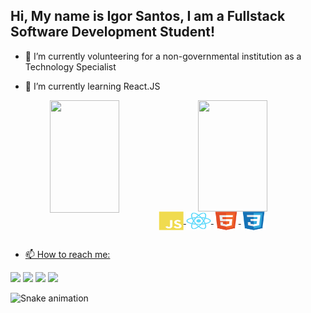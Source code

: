 ## Hi, My name is Igor Santos, I am a Fullstack Software Development Student!

<!--
**igorevanss/igorevanss** is a ✨ _special_ ✨ repository because its `README.md` (this file) appears on your GitHub profile.

Here are some ideas to get you started:
-->

- 🔭 I’m currently volunteering for a non-governmental institution as a Technology Specialist

- 🌱 I’m currently learning React.JS

<div align="center" style="display: inline_block">
  <a href="https://github.com/igorevanss">
  <img align="left" width="47%" height="180em" src="https://github-readme-stats.vercel.app/api?username=igorevanss&show_icons=true&theme=apprentice&include_all_commits=true&count_private=true"/>
  <img align="left" width="47%" height="178em" src="https://github-readme-stats.vercel.app/api/top-langs/?username=igorevanss&layout=compact&langs_count=7&theme=apprentice"/>
</div>

<div style="display: inline_block"><br>
  <img align="center" alt="Igor-Js" height="30" width="40" src="https://raw.githubusercontent.com/devicons/devicon/master/icons/javascript/javascript-plain.svg">
  <img align="center" alt="Igor-React" height="30" width="40" src="https://raw.githubusercontent.com/devicons/devicon/master/icons/react/react-original.svg">
  <img align="center" alt="Igor-HTML" height="30" width="40" src="https://raw.githubusercontent.com/devicons/devicon/master/icons/html5/html5-original.svg">
  <img align="center" alt="Igor-CSS" height="30" width="40" src="https://raw.githubusercontent.com/devicons/devicon/master/icons/css3/css3-original.svg">
  <!--
  <img align="right" alt="Igor-pic" height="150" style="border-radius:50px;" src="https://media.discordapp.net/attachments/639956127056134178/890373478988013628/Publicacoes_Instagram_1_1.png?width=676&height=676">
  -->
</div>
  
  ##

- 📫 How to reach me:

<div> 
  <a href="https://www.linkedin.com/in/igorevanss/" target="_blank"><img src="https://img.shields.io/badge/-LinkedIn-%230077B5?style=for-the-badge&logo=linkedin&logoColor=white" target="_blank"></a> 
  <a href = "mailto:igorevans.pro@gmail.com"><img src="https://img.shields.io/badge/-Gmail-%23333?style=for-the-badge&logo=gmail&logoColor=white" target="_blank"></a>
  <a href="https://www.instagram.com/igorevanss/" target="_blank"><img src="https://img.shields.io/badge/-Instagram-%23E4405F?style=for-the-badge&logo=instagram&logoColor=white" target="_blank"></a>
  <a href="https://twitter.com/igorevanss" target="_blank"><img src="https://img.shields.io/badge/Twitter-1DA1F2?style=for-the-badge&logo=twitter&logoColor=white" target="_blank"></a> 
 
  ![Snake animation](https://github.com/igorevanss/igorevanss/blob/output/github-contribution-grid-snake.svg)
 
</div>
